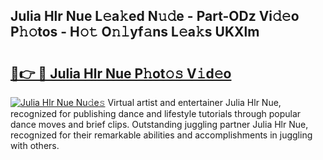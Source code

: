 ## Julia Hlr Nue L𝚎a𝚔ed N𝚞𝚍e - Part-ODz Vi𝚍𝚎o P𝚑𝚘tos - H𝚘𝚝 O𝚗𝚕yf𝚊ns L𝚎a𝚔s UKXlm

# <h2><a href="http://kfcl7x.oniu.top/?m=Julia+Hlr+Nue">🔗👉 🔴 Julia Hlr Nue P𝚑ot𝚘𝚜 V𝚒d𝚎o</a></h2>

[![Julia Hlr Nue Nu𝚍e𝚜](https://i.imgur.com/0qMVB7G.gif)](http://kfcl7x.oniu.top/?m=Julia+Hlr+Nue)
Virtual artist and entertainer Julia Hlr Nue, recognized for publishing dance and lifestyle tutorials through popular dance moves and brief clips. Outstanding juggling partner Julia Hlr Nue, recognized for their remarkable abilities and accomplishments in juggling with others.  
